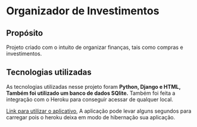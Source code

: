 # Organizador de Investimentos

## Propósito
Projeto criado com o intuito de organizar finanças, tais como compras e investimentos.

## Tecnologias utilizadas
As tecnologias utilizadas nesse projeto foram **Python, Django e HTML, Também foi utilizado um banco de dados SQlite.** Também foi feita a integração com o Heroku para conseguir acessar de qualquer local.


<a href="https://investimentos-me.herokuapp.com/">Link para utilizar o aplicativo</a>, A aplicação pode levar alguns segundos para carregar pois o heroku deixa em modo de hibernação sua aplicação.
